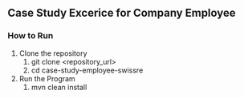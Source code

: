 ## Case Study Excerice for Company Employee

### How to Run
  1. Clone the repository
      1. git clone <repository_url> 
      2. cd case-study-employee-swissre
  2. Run the Program
      1. mvn clean install
